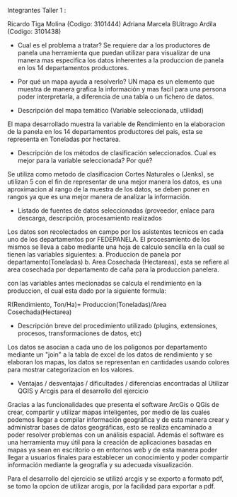 Integrantes Taller 1 : 

Ricardo Tiga Molina (Codigo: 3101444)
Adriana Marcela BUitrago Ardila (Codigo: 3101438)


- Cual es el problema a tratar?
Se requiere dar a los productores de panela una herramienta que puedan utilizar para visualizar de una manera mas especifica los datos inherentes a la produccion de panela en los 14 departamentos productores.

- Por qué un mapa ayuda a resolverlo?
UN mapa es un elemento que muestra de manera grafica la información y mas facil para una persona poder interpretarla, a diferencia de una tabla o un fichero de datos.

- Descripción del mapa temático (Variable seleccionada, utilidad)

El mapa desarrollado muestra la variable de Rendimiento en la elaboracion de la panela en los 14 departamentos productores del pais, esta se representa en Toneladas por hectarea.

- Descripción de los métodos de clasificación seleccionados. Cual es mejor para la variable seleccionada? Por qué?

Se utiliza como metodo de clasificacion Cortes Naturales o (Jenks), se utilizan 5 con el fin de representar de una mejor manera los datos, es una aproximacion al rango de la muestra de los datos, se deben poner en rangos ya que es una mejor manera de analizar la información.

- Listado de fuentes de datos seleccionadas (proveedor, enlace para descarga, descripción, procesamiento realizados

Los datos son recolectados en campo por los asistentes tecnicos en cada uno de los departamentos por FEDEPANELA.
El procesamiento de los mismos se lleva a cabo mediante una hoja de calculo sencilla en la cual se tienen las variables siguientes:
a. Produccion de  panela por departamento(Toneladas)
b. Area Cosechada (Hectareas), esta se refiere al area cosechada por departamento de caña para la produccion panelera.

con las variables antes mecionadas se calcula el rendimiento en la produccion, el cual esta dado por la siguiente formula: 

R(Rendimiento, Ton/Ha)= Produccion(Toneladas)/Area Cosechada(Hectarea)

- Descripción breve del procedimiento utilizado (plugins, extensiones, procesos, transformaciones de datos, etc)

Los datos se asocian a cada uno de los poligonos por departamento mediante un "join" a la tabla de excel de los datos de rendimiento y se elaboran los mapas, los datos se representan en cantidades usando colores para mostrar categorizacion en los valores.

- Ventajas / desventajas / dificultades / diferencias encontradas al Utilizar QGIS y Arcgis para el desarrollo del ejercicio 

Gracias a las funcionalidades que presenta el software ArcGis o QGis de crear, compartir y utilizar mapas inteligentes, por medio de las cuales podemos llegar a compilar información geográfica y de esta manera crear y administrar bases de datos geográficas, esto se realiza encaminado a poder resolver problemas con un análisis espacial. Además el software es una herramienta muy útil para la  creación de aplicaciones basadas en mapas ya sean en escritorio o en entornos web y de esta manera poder llegar a usuarios finales para establecer un conocimiento y poder compartir  información mediante la geografía y su adecuada  visualización.

Para el desarrollo del ejercicio se utilizó arcgis y se exporto a formato pdf, se tomo la opcion de utilizar arcgis, por la facilidad para exportar a pdf.




